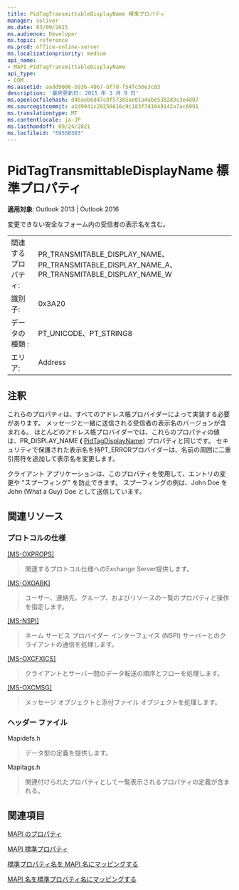 ```yaml
---
title: PidTagTransmittableDisplayName 標準プロパティ
manager: soliver
ms.date: 03/09/2015
ms.audience: Developer
ms.topic: reference
ms.prod: office-online-server
ms.localizationpriority: medium
api_name:
- MAPI.PidTagTransmittableDisplayName
api_type:
- COM
ms.assetid: aadd9086-b936-4067-bf7d-f54fc50e3c83
description: '最終更新日: 2015 年 3 月 9 日'
ms.openlocfilehash: d4baeb6d47c0f57385ae01a4abe5382d3c3e4d07
ms.sourcegitcommit: a1d9041c20256616c9c183f7d1049142a7ac6991
ms.translationtype: MT
ms.contentlocale: ja-JP
ms.lasthandoff: 09/24/2021
ms.locfileid: "59550303"
---
```

# <a name="pidtagtransmittabledisplayname-canonical-property"></a>PidTagTransmittableDisplayName 標準プロパティ

  
  
**適用対象**: Outlook 2013 | Outlook 2016 
  
変更できない安全なフォーム内の受信者の表示名を含む。
  
|||
|:-----|:-----|
|関連するプロパティ:  <br/> |PR_TRANSMITABLE_DISPLAY_NAME、PR_TRANSMITABLE_DISPLAY_NAME_A、PR_TRANSMITABLE_DISPLAY_NAME_W  <br/> |
|識別子:  <br/> |0x3A20  <br/> |
|データの種類 :   <br/> |PT_UNICODE、PT_STRING8  <br/> |
|エリア:  <br/> |Address  <br/> |
   
## <a name="remarks"></a>注釈

これらのプロパティは、すべてのアドレス帳プロバイダーによって実装する必要があります。 メッセージと一緒に送信される受信者の表示名のバージョンが含まれる。 ほとんどのアドレス帳プロバイダーでは、これらのプロパティの値は、PR_DISPLAY_NAME **(** [PidTagDisplayName](pidtagdisplayname-canonical-property.md)) プロパティと同じです。 セキュリティで保護された表示名を持PT_ERRORプロバイダーは、名前の周囲に二重引用符を追加して表示名を変更します。
  
クライアント アプリケーションは、このプロパティを使用して、エントリの変更や "スプーフィング" を防止できます。 スプーフィングの例は、John Doe を John (What a Guy) Doe として送信しています。
  
## <a name="related-resources"></a>関連リソース

### <a name="protocol-specifications"></a>プロトコルの仕様

[[MS-OXPROPS]](https://msdn.microsoft.com/library/f6ab1613-aefe-447d-a49c-18217230b148%28Office.15%29.aspx)
  
> 関連するプロトコル仕様へのExchange Server提供します。
    
[[MS-OXOABK]](https://msdn.microsoft.com/library/f4cf9b4c-9232-4506-9e71-2270de217614%28Office.15%29.aspx)
  
> ユーザー、連絡先、グループ、およびリソースの一覧のプロパティと操作を指定します。
    
[[MS-NSPI]](https://msdn.microsoft.com/library/6dd0a3ea-b4d4-4a73-a857-add03a89a543%28Office.15%29.aspx)
  
> ネーム サービス プロバイダー インターフェイス (NSPI) サーバーとのクライアントの通信を処理します。
    
[[MS-OXCFXICS]](https://msdn.microsoft.com/library/b9752f3d-d50d-44b8-9e6b-608a117c8532%28Office.15%29.aspx)
  
> クライアントとサーバー間のデータ転送の順序とフローを処理します。
    
[[MS-OXCMSG]](https://msdn.microsoft.com/library/7fd7ec40-deec-4c06-9493-1bc06b349682%28Office.15%29.aspx)
  
> メッセージ オブジェクトと添付ファイル オブジェクトを処理します。
    
### <a name="header-files"></a>ヘッダー ファイル

Mapidefs.h
  
> データ型の定義を提供します。
    
Mapitags.h
  
> 関連付けられたプロパティとして一覧表示されるプロパティの定義が含まれる。
    
## <a name="see-also"></a>関連項目



[MAPI のプロパティ](mapi-properties.md)
  
[MAPI 標準プロパティ](mapi-canonical-properties.md)
  
[標準プロパティ名を MAPI 名にマッピングする](mapping-canonical-property-names-to-mapi-names.md)
  
[MAPI 名を標準プロパティ名にマッピングする](mapping-mapi-names-to-canonical-property-names.md)

